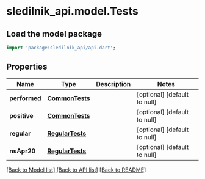 # sledilnik_api.model.Tests

## Load the model package
```dart
import 'package:sledilnik_api/api.dart';
```

## Properties
Name | Type | Description | Notes
------------ | ------------- | ------------- | -------------
**performed** | [**CommonTests**](CommonTests.md) |  | [optional] [default to null]
**positive** | [**CommonTests**](CommonTests.md) |  | [optional] [default to null]
**regular** | [**RegularTests**](RegularTests.md) |  | [optional] [default to null]
**nsApr20** | [**RegularTests**](RegularTests.md) |  | [optional] [default to null]

[[Back to Model list]](../README.md#documentation-for-models) [[Back to API list]](../README.md#documentation-for-api-endpoints) [[Back to README]](../README.md)


